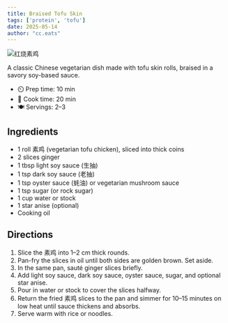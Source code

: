 ```yaml
---
title: Braised Tofu Skin 
tags: ['protein', 'tofu']
date: 2025-05-14
author: "cc.eats"
---
```


![红烧素鸡](/pix/hongshaosuji.jpg)

A classic Chinese vegetarian dish made with tofu skin rolls, braised in a savory soy-based sauce.

- ⏲️ Prep time: 10 min
- 🍳 Cook time: 20 min
- 🍽️ Servings: 2–3

## Ingredients

- 1 roll 素鸡 (vegetarian tofu chicken), sliced into thick coins
- 2 slices ginger
- 1 tbsp light soy sauce (生抽)
- 1 tsp dark soy sauce (老抽)
- 1 tsp oyster sauce (蚝油) or vegetarian mushroom sauce
- 1 tsp sugar (or rock sugar)
- 1 cup water or stock
- 1 star anise (optional)
- Cooking oil

## Directions

1. Slice the 素鸡 into 1–2 cm thick rounds.
2. Pan-fry the slices in oil until both sides are golden brown. Set aside.
3. In the same pan, sauté ginger slices briefly.
4. Add light soy sauce, dark soy sauce, oyster sauce, sugar, and optional star anise.
5. Pour in water or stock to cover the slices halfway.
6. Return the fried 素鸡 slices to the pan and simmer for 10–15 minutes on low heat until sauce thickens and absorbs.
7. Serve warm with rice or noodles.

